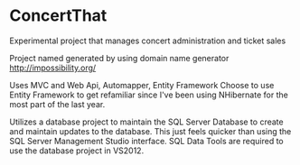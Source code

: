 ConcertThat
===========

Experimental project that manages concert administration and ticket sales

Project named generated by using domain name generator http://impossibility.org/

Uses MVC and Web Api, Automapper, Entity Framework
Choose to use Entity Framework to get refamiliar since I've been using NHibernate for the most part of the last year.

Utilizes a database project to maintain the SQL Server Database to create and maintain updates to the database.
This just feels quicker than using the SQL Server Management Studio interface.  SQL Data Tools are required to use the database project in VS2012.
